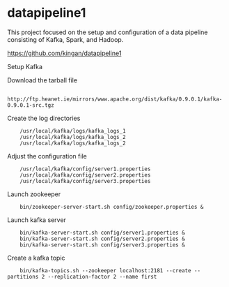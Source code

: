 # datapipeline1
This project focused on the setup and configuration of a data pipeline consisting of Kafka, Spark, and Hadoop.

https://github.com/kingan/datapipeline1


Setup Kafka

Download the tarball file

        http://ftp.heanet.ie/mirrors/www.apache.org/dist/kafka/0.9.0.1/kafka-0.9.0.1-src.tgz

Create the log directories

        /usr/local/kafka/logs/kafka_logs_1
        /usr/local/kafka/logs/kafka_logs_2
        /usr/local/kafka/logs/kafka_logs_2

Adjust the configuration file

        /usr/local/kafka/config/server1.properties
        /usr/local/kafka/config/server2.properties
        /usr/local/kafka/config/server3.properties

Launch zookeeper

        bin/zookeeper-server-start.sh config/zookeeper.properties &

Launch kafka server

        bin/kafka-server-start.sh config/server1.properties &
        bin/kafka-server-start.sh config/server2.properties &
        bin/kafka-server-start.sh config/server3.properties &

Create a kafka topic

        bin/kafka-topics.sh --zookeeper localhost:2181 --create --partitions 2 --replication-factor 2 --name first



